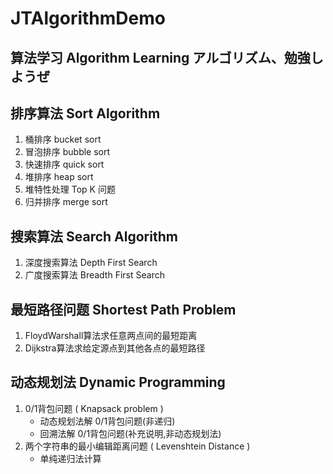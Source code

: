 # JTAlgorithmDemo
## 算法学习 Algorithm Learning  アルゴリズム、勉強しようぜ

## 排序算法 Sort Algorithm

1. 桶排序 bucket sort
2. 冒泡排序 bubble sort
3. 快速排序 quick sort
4. 堆排序  heap sort
5. 堆特性处理 Top K 问题   
6. 归并排序  merge sort

## 搜索算法  Search Algorithm

1. 深度搜索算法 Depth First Search
2. 广度搜索算法 Breadth First Search

## 最短路径问题  Shortest Path Problem

1. FloydWarshall算法求任意两点间的最短距离
2. Dijkstra算法求给定源点到其他各点的最短路径

## 动态规划法 Dynamic Programming

1. 0/1背包问题 ( Knapsack problem ) 
    * 动态规划法解 0/1背包问题(非递归)
    * 回溯法解 0/1背包问题(补充说明,非动态规划法)
2. 两个字符串的最小编辑距离问题 ( Levenshtein Distance )
    * 单纯递归法计算